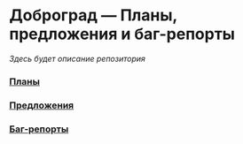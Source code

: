# Доброград — Планы, предложения и баг-репорты

*Здесь будет описание репозитория*

### [Планы](https://github.com/octothorp-team/public-dobrograd/projects/1)
### [Предложения](https://github.com/octothorp-team/public-dobrograd/discussions/categories/ideas)
### [Баг-репорты](https://github.com/octothorp-team/public-dobrograd/issues)
